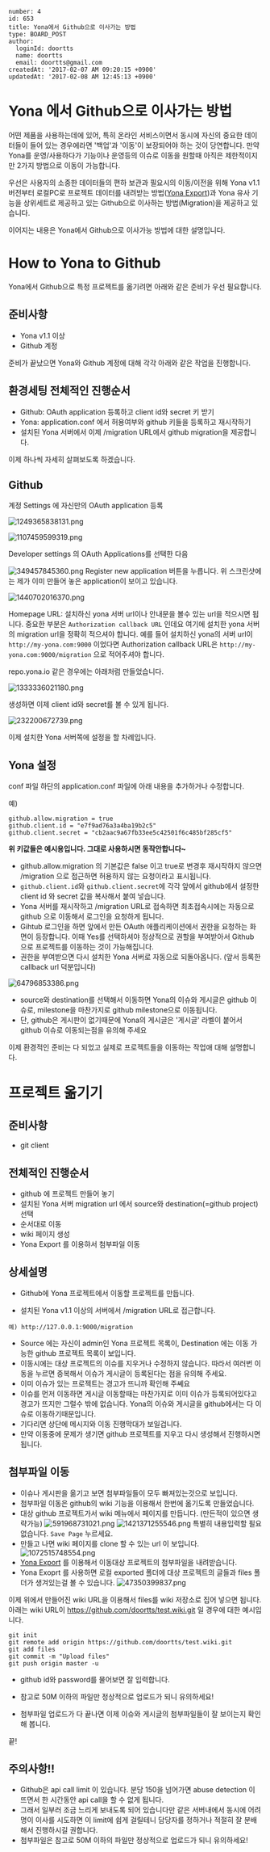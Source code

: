```
number: 4
id: 653
title: Yona에서 Github으로 이사가는 방법
type: BOARD_POST
author:
  loginId: doortts
  name: doortts
  email: doortts@gmail.com
createdAt: '2017-02-07 AM 09:20:15 +0900'
updatedAt: '2017-02-08 AM 12:45:13 +0900'
```
Yona 에서 Github으로 이사가는 방법
===

어떤 제품을 사용하는데에 있어, 특히 온라인 서비스이면서 동시에 자신의 중요한 데이터들이 들어 있는 경우에라면 '백업'과 '이동'이 보장되어야 하는 것이 당연합니다. 만약 Yona를 운영/사용하다가 기능이나 운영등의 이슈로 이동을 원할때 아직은 제한적이지만 2가지 방법으로 이동이 가능합니다.

우선은 사용자의 소중한 데이터들의 편하 보관과 필요시의 이동/이전을 위해 Yona v1.1 버전부터 로컬PC로 프로젝트 데이터를 내려받는 방법([Yona Export](https://github.com/yona-projects/yona-export/))과 Yona 유사 기능을 상위세트로 제공하고 있는 Github으로 이사하는 방법(Migration)을 제공하고 있습니다.

이어지는 내용은 Yona에서 Github으로 이사가능 방법에 대한 설명입니다.

How to Yona to Github
===

Yona에서 Github으로 특정 프로젝트를 옮기려면 아래와 같은 준비가 우선 필요합니다.

준비사항
---
- Yona v1.1 이상
- Github 계정 

준비가 끝났으면 Yona와 Github 계정에 대해 각각 아래와 같은 작업을 진행합니다.

환경세팅 전체적인 진행순서
---
- Github: OAuth application 등록하고 client id와 secret 키 받기
- Yona: application.conf 에서 허용여부와 github 키들을 등록하고 재시작하기
- 설치된 Yona 서버에서 이제 /migration URL에서 github migration을 제공합니다.

이제 하나씩 자세히 살펴보도록 하겠습니다.

Github
---
계정 Settings 에 자신만의 OAuth application 등록

![1249365838131.png](/files/1156)

![1107459599319.png](/files/1157)

Developer settings 의 OAuth Applications를 선택한 다음

![349457845360.png](/files/1158)
Register new application 버튼을 누릅니다. 위 스크린샷에는 제가 이미 만들어 놓은 application이 보이고 있습니다.

![1440702016370.png](/files/1161)

Homepage URL: 설치하신 yona 서버 url이나 안내문을 볼수 있는 url을 적으시면 됩니다.
중요한 부분은 `Authorization callback URL` 인데요 여기에 설치한 yona 서버의 migration url을 정확히 적으셔야 합니다.
예를 들어 설치하신 yona의 서버 url이 `http://my-yona.com:9000` 이었다면 
Authorization callback URL은 `http://my-yona.com:9000/migration` 으로 적어주셔야 합니다.

repo.yona.io 같은 경우에는 아래처럼 만들었습니다.

![1333336021180.png](/files/1160)


생성하면 이제 client id와 secret를 볼 수 있게 됩니다.

![232200672739.png](/files/1162)

이제 설치한 Yona 서버쪽에 설정을 할 차례입니다.

Yona 설정
---

conf 파일 하단의 application.conf 파일에 아래 내용을 추가하거나 수정합니다.

예)
```
github.allow.migration = true
github.client.id = "e7f9ad76a3a4ba19b2c5" 
github.client.secret = "cb2aac9a67fb33ee5c42501f6c485bf285cf5"

```
**위 키값들은 예시용입니다. 그대로 사용하시면 동작안합니다~**

- github.allow.migration 의 기본값은 false 이고 true로 변경후 재시작하지 않으면 /migration 으로 접근하면 허용하지 않는 요청이라고 표시됩니다.
- `github.client.id`와 `github.client.secret`에 각각 앞에서 github에서 설정한 client id 와 secret 값을 복사해서 붙여 넣습니다.
- Yona 서버를 재시작하고 /migration URL로 접속하면 최초접속시에는 자동으로 github 으로 이동해서 로그인을 요청하게 됩니다.
- Gihtub 로그인을 하면 앞에서 만든 OAuth 애플리케이션에서 권한을 요청하는 화면이 등장합니다. 이때 Yes를 선택하셔야 정상적으로 권할을 부여받아서 Github 으로 프로젝트를 이동하는 것이 가능해집니다.
- 권한을 부여받으면 다시 설치한 Yona 서버로 자동으로 되돌아옵니다. (앞서 등록한 callback url 덕분입니다)

![64796853386.png](/files/1159)


- source와 destination를 선택해서 이동하면 Yona의 이슈와 게시글은 github 이슈로, milestone을 마찬가지로 github milestone으로 이동됩니다. 
- 단, github은 게시판이 없기때문에 Yona의 게시글은 '게시글' 라벨이 붙어서 github 이슈로 이동되는점을 유의해 주세요

이제 환경적인 준비는 다 되었고 실제로 프로젝트들을 이동하는 작업애 대해 설명합니다.

프로젝트 옮기기
===

준비사항
---
- git client 

전체적인 진행순서
--
- github 에 프로젝트 만들어 놓기
- 설치된 Yona 서버 migration url 에서 source와 destination(=github project) 선택
- 순서대로 이동
- wiki 페이지 생성
- Yona Export 를 이용햐서 첨부파일 이동

상세설명
---

- Github에 Yona 프로젝트에서 이동할 프로젝트를 만듭니다.

- 설치된 Yona v1.1 이상의 서버에서 /migration URL로 접근합니다.
```
예) http://127.0.0.1:9000/migration
```
- Source 에는 자신이 admin인 Yona 프로젝트 목록이, Destination 에는 이동 가능한 github 프로젝트 목록이 보입니다.
- 이동시에는 대상 프로젝트의 이슈를 지우거나 수정하지 않습니다. 따라서 여러번 이동을 누르면 중복해서 이슈가 게시글이 등록된다는 점을 유의해 주세요.
- 이미 이슈가 있는 프로젝트는 경고가 뜨니까 확인해 주쎄요
- 이슈를 먼저 이동하면 게시글 이동할때는 마찬가지로 이미 이슈가 등록되어있다고 경고가 뜨지만 그럴수 밖에 없습니다. Yona의 이슈와 게시글을 github에서는 다 이슈로 이동하기때문입니다.
- 기다리면 상단에 메시지와 이동 진행막대가 보일겁니다.
- 만약 이동중에 문제가 생기면 github 프로젝트를 지우고 다시 생성해서 진행하시면 됩니다.

첨부파일 이동
---
- 이슈나 게시판을 옮기고 보면 첨부파일들이 모두 빠져있는것으로 보입니다.
- 첨부파일 이동은 github의 wiki 기능을 이용해서 한번에 옮기도록 만들었습니다.
- 대상 github 프로젝트가서 wiki 메뉴에서 페이지를 만듭니다. (만든적이 있으면 생략가능)
![591968731021.png](/files/1151)
![1421371255546.png](/files/1152)
특별히 내용입력할 필요 없습니다. `Save Page` 누르세요.
- 만들고 나면 wiki 페이지를 clone 할 수 있는 url 이 보입니다.
![1072515748554.png](/files/1153)
- [Yona Export](https://github.com/yona-projects/yona-export) 를 이용해서 이동대상 프로젝트의 첨부파일을 내려받습니다.
- Yona Exoprt 를 사용하면 로컬 exported 폴더에 대상 프로젝트의 글들과 files 폴더가 생겨있는걸 볼 수 있습니다.
![47350399837.png](/files/1154)

이제 위에서 만들어진 wiki URL을 이용해서 files를 wiki 저장소로 집어 넣으면 됩니다. 
아래는 wiki URL이 https://github.com/doortts/test.wiki.git 일 경우에 대한 예시입니다.
```
git init
git remote add origin https://github.com/doortts/test.wiki.git
git add files
git commit -m "Upload files"
git push origin master -u
``` 
- github id와 password를 물어보면 잘 입력합니다.
- 참고로 50M 이하의 파일만 정상적으로 업로드가 되니 유의하세요!

- 첨부파일 업로드가 다 끝나면 이제 이슈와 게시글의 첨부파일들이 잘 보이는지 확인해 봅니다.

끝!

주의사항!!
---
- Github은 api call limit 이 있습니다. 분당 150을 넘어가면 abuse detection 이 뜨면서 한 시간동안 api call을 할 수 없게 됩니다.
- 그래서 일부러 조금 느리게 보내도록 되어 있습니다만 같은 서버내에서 동시에 어려명이 이사를 시도하면 이 limit에 쉽게 걸릴테니 담당자를 정하거나 적절히 잘 분배해서 진행하시길 권합니다.
- 첨부파일은 참고로 50M 이하의 파일만 정상적으로 업로드가 되니 유의하세요!